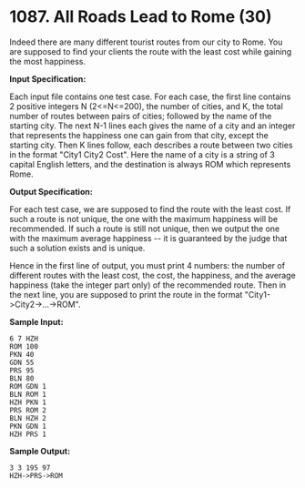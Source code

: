 # 1087. All Roads Lead to Rome (30)

Indeed there are many different tourist routes from our city to Rome. You are supposed to find your clients the route with the least cost while gaining the most happiness.

**Input Specification:**

Each input file contains one test case. For each case, the first line contains 2 positive integers N (2<=N<=200), the number of cities, and K, the total number of routes between pairs of cities; followed by the name of the starting city. The next N-1 lines each gives the name of a city and an integer that represents the happiness one can gain from that city, except the starting city. Then K lines follow, each describes a route between two cities in the format "City1 City2 Cost". Here the name of a city is a string of 3 capital English letters, and the destination is always ROM which represents Rome.

**Output Specification:**

For each test case, we are supposed to find the route with the least cost. If such a route is not unique, the one with the maximum happiness will be recommended. If such a route is still not unique, then we output the one with the maximum average happiness -- it is guaranteed by the judge that such a solution exists and is unique.

Hence in the first line of output, you must print 4 numbers: the number of different routes with the least cost, the cost, the happiness, and the average happiness (take the integer part only) of the recommended route. Then in the next line, you are supposed to print the route in the format "City1->City2->...->ROM".

**Sample Input:**

```
6 7 HZH
ROM 100
PKN 40
GDN 55
PRS 95
BLN 80
ROM GDN 1
BLN ROM 1
HZH PKN 1
PRS ROM 2
BLN HZH 2
PKN GDN 1
HZH PRS 1
```

**Sample Output:**

```
3 3 195 97
HZH->PRS->ROM
```